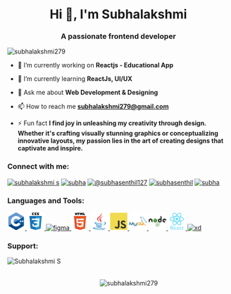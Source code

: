 <h1 align="center">Hi 👋, I'm Subhalakshmi</h1>
<h3 align="center">A passionate frontend developer</h3>

<p align="left"> <img src="https://komarev.com/ghpvc/?username=subhalakshmi279&label=Profile%20views&color=0e75b6&style=flat" alt="subhalakshmi279" /> </p>

- 🔭 I’m currently working on **Reactjs - Educational App**

- 🌱 I’m currently learning **ReactJs, UI/UX**

- 💬 Ask me about **Web Development & Designing**

- 📫 How to reach me **subhalakshmi279@gmail.com**

- ⚡ Fun fact **I find joy in unleashing my creativity through design. Whether it's crafting visually stunning graphics or conceptualizing innovative layouts, my passion lies in the art of creating designs that captivate and inspire.**

<h3 align="left">Connect with me:</h3>
<p align="left">
<a href="https://linkedin.com/in/subhalakshmi s" target="blank"><img align="center" src="https://raw.githubusercontent.com/rahuldkjain/github-profile-readme-generator/master/src/images/icons/Social/linked-in-alt.svg" alt="subhalakshmi s" height="30" width="40" /></a>
<a href="https://dribbble.com/subha" target="blank"><img align="center" src="https://raw.githubusercontent.com/rahuldkjain/github-profile-readme-generator/master/src/images/icons/Social/dribbble.svg" alt="subha" height="30" width="40" /></a>
<a href="https://www.hackerrank.com/@subhasenthil127" target="blank"><img align="center" src="https://raw.githubusercontent.com/rahuldkjain/github-profile-readme-generator/master/src/images/icons/Social/hackerrank.svg" alt="@subhasenthil127" height="30" width="40" /></a>
<a href="https://www.leetcode.com/subhasenthil" target="blank"><img align="center" src="https://raw.githubusercontent.com/rahuldkjain/github-profile-readme-generator/master/src/images/icons/Social/leet-code.svg" alt="subhasenthil" height="30" width="40" /></a>
<a href="https://www.hackerearth.com/subha" target="blank"><img align="center" src="https://raw.githubusercontent.com/rahuldkjain/github-profile-readme-generator/master/src/images/icons/Social/hackerearth.svg" alt="subha" height="30" width="40" /></a>
</p>

<h3 align="left">Languages and Tools:</h3>
<p align="left"> <a href="https://www.w3schools.com/cpp/" target="_blank" rel="noreferrer"> <img src="https://raw.githubusercontent.com/devicons/devicon/master/icons/cplusplus/cplusplus-original.svg" alt="cplusplus" width="40" height="40"/> </a> <a href="https://www.w3schools.com/css/" target="_blank" rel="noreferrer"> <img src="https://raw.githubusercontent.com/devicons/devicon/master/icons/css3/css3-original-wordmark.svg" alt="css3" width="40" height="40"/> </a> <a href="https://www.figma.com/" target="_blank" rel="noreferrer"> <img src="https://www.vectorlogo.zone/logos/figma/figma-icon.svg" alt="figma" width="40" height="40"/> </a> <a href="https://www.w3.org/html/" target="_blank" rel="noreferrer"> <img src="https://raw.githubusercontent.com/devicons/devicon/master/icons/html5/html5-original-wordmark.svg" alt="html5" width="40" height="40"/> </a> <a href="https://www.java.com" target="_blank" rel="noreferrer"> <img src="https://raw.githubusercontent.com/devicons/devicon/master/icons/java/java-original.svg" alt="java" width="40" height="40"/> </a> <a href="https://developer.mozilla.org/en-US/docs/Web/JavaScript" target="_blank" rel="noreferrer"> <img src="https://raw.githubusercontent.com/devicons/devicon/master/icons/javascript/javascript-original.svg" alt="javascript" width="40" height="40"/> </a> <a href="https://www.mysql.com/" target="_blank" rel="noreferrer"> <img src="https://raw.githubusercontent.com/devicons/devicon/master/icons/mysql/mysql-original-wordmark.svg" alt="mysql" width="40" height="40"/> </a> <a href="https://nodejs.org" target="_blank" rel="noreferrer"> <img src="https://raw.githubusercontent.com/devicons/devicon/master/icons/nodejs/nodejs-original-wordmark.svg" alt="nodejs" width="40" height="40"/> </a> <a href="https://reactjs.org/" target="_blank" rel="noreferrer"> <img src="https://raw.githubusercontent.com/devicons/devicon/master/icons/react/react-original-wordmark.svg" alt="react" width="40" height="40"/> </a> <a href="https://www.adobe.com/products/xd.html" target="_blank" rel="noreferrer"> <img src="https://cdn.worldvectorlogo.com/logos/adobe-xd.svg" alt="xd" width="40" height="40"/> </a> </p>

<h3 align="left">Support:</h3>
<p><a href="https://www.buymeacoffee.com/Subhalakshmi S"> <img align="left" src="https://cdn.buymeacoffee.com/buttons/v2/default-yellow.png" height="50" width="210" alt="Subhalakshmi S" /></a></p><br><br>

<p><img align="center" src="https://github-readme-stats.vercel.app/api/top-langs?username=subhalakshmi279&show_icons=true&locale=en&layout=compact" alt="subhalakshmi279" /></p>
